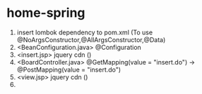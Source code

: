 # home-spring
1) insert lombok dependency to pom.xml (To use @NoArgsConstructor,@AllArgsConstructor,@Data)
2) <BeanConfiguration.java> @Configuration 
3) <insert.jsp> jquery cdn (<script src="https://code.jquery.com/jquery-3.6.0.min.js" integrity="sha256-/xUj+3OJU5yExlq6GSYGSHk7tPXikynS7ogEvDej/m4=" crossorigin="anonymous"></script>)
4) <BoardController.java> @GetMapping(value = "insert.do") -> @PostMapping(value = "insert.do")
5) <view.jsp> jquery cdn (<script src="https://code.jquery.com/jquery-3.6.0.min.js" integrity="sha256-/xUj+3OJU5yExlq6GSYGSHk7tPXikynS7ogEvDej/m4=" crossorigin="anonymous"></script>)
6) 
